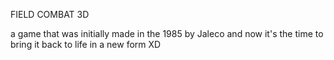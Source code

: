 FIELD COMBAT 3D

a game that was initially made in the 1985 by Jaleco and now it's the time to bring it back to life in a new form XD
